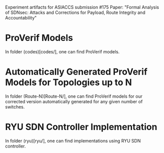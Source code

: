Experiment artifacts for ASIACCS submission #175 
Paper: "Formal Analysis of SDNsec: Attacks and Corrections for Payload, Route Integrity and Accountability"

# ProVerif Models

In folder (codes)[codes/], one can find ProVerif models.

# Automatically Generated ProVerif Models for Topologies up to N

In folder (Route-N)[Route-N/], one can find ProVerif models for our corrected version automatically generated for any given number of switches.

# RYU SDN Controller Implementation

In folder (ryu)[ryu/], one can find implementations using RYU SDN controller.
